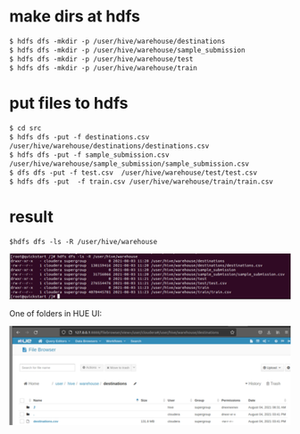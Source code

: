 # make dirs at hdfs
```
$ hdfs dfs -mkdir -p /user/hive/warehouse/destinations 
$ hdfs dfs -mkdir -p /user/hive/warehouse/sample_submission
$ hdfs dfs -mkdir -p /user/hive/warehouse/test
$ hdfs dfs -mkdir -p /user/hive/warehouse/train
```


# put files to hdfs 
```
$ cd src
$ hdfs dfs -put -f destinations.csv /user/hive/warehouse/destinations/destinations.csv 
$ hdfs dfs -put -f sample_submission.csv /user/hive/warehouse/sample_submission/sample_submission.csv 
$ dfs dfs -put -f test.csv  /user/hive/warehouse/test/test.csv 
$ hdfs dfs -put  -f train.csv /user/hive/warehouse/train/train.csv
```
# result
```
$hdfs dfs -ls -R /user/hive/warehouse
```
![screen](./screenshots/ls_hdfs.png)

One of folders in HUE UI:

![screen](./screenshots/hue_file_browser.png)